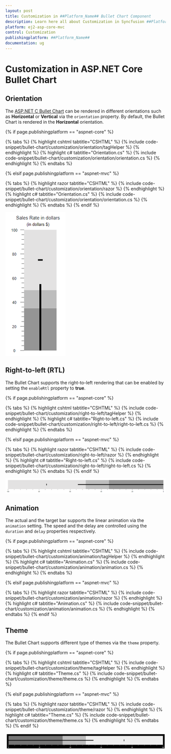 ```yaml
---
layout: post
title: Customization in ##Platform_Name## Bullet Chart Component
description: Learn here all about Customization in Syncfusion ##Platform_Name## Bullet Chart component of Syncfusion Essential JS 2 and more.
platform: ej2-asp-core-mvc
control: Customization
publishingplatform: ##Platform_Name##
documentation: ug
---
```



# Customization in ASP.NET Core Bullet Chart

## Orientation

The [ASP.NET C Bullet Chart](https://www.syncfusion.com/aspnet-core-ui-controls/bullet-chart) can be rendered in different orientations such as **Horizontal** or **Vertical** via the `orientation` property. By default, the Bullet Chart is rendered in the **Horizontal** orientation.

{% if page.publishingplatform == "aspnet-core" %}

{% tabs %}
{% highlight cshtml tabtitle="CSHTML" %}
{% include code-snippet/bullet-chart/customization/orientation/tagHelper %}
{% endhighlight %}
{% highlight c# tabtitle="Orientation.cs" %}
{% include code-snippet/bullet-chart/customization/orientation/orientation.cs %}
{% endhighlight %}
{% endtabs %}

{% elsif page.publishingplatform == "aspnet-mvc" %}

{% tabs %}
{% highlight razor tabtitle="CSHTML" %}
{% include code-snippet/bullet-chart/customization/orientation/razor %}
{% endhighlight %}
{% highlight c# tabtitle="Orientation.cs" %}
{% include code-snippet/bullet-chart/customization/orientation/orientation.cs %}
{% endhighlight %}
{% endtabs %}
{% endif %}


![Bullet Chart with Orientation](images/blazor-bullet-chart-orientation.png)

## Right-to-left (RTL)

The Bullet Chart supports the right-to-left rendering that can be enabled by setting the `enableRtl` property to **true**.

{% if page.publishingplatform == "aspnet-core" %}

{% tabs %}
{% highlight cshtml tabtitle="CSHTML" %}
{% include code-snippet/bullet-chart/customization/right-to-left/tagHelper %}
{% endhighlight %}
{% highlight c# tabtitle="Right-to-left.cs" %}
{% include code-snippet/bullet-chart/customization/right-to-left/right-to-left.cs %}
{% endhighlight %}
{% endtabs %}

{% elsif page.publishingplatform == "aspnet-mvc" %}

{% tabs %}
{% highlight razor tabtitle="CSHTML" %}
{% include code-snippet/bullet-chart/customization/right-to-left/razor %}
{% endhighlight %}
{% highlight c# tabtitle="Right-to-left.cs" %}
{% include code-snippet/bullet-chart/customization/right-to-left/right-to-left.cs %}
{% endhighlight %}
{% endtabs %}
{% endif %}



![Right to Left Flow Direction in Bullet Chart](images/blazor-bullet-chart-right-to-left-direction.png)

## Animation

The actual and the target bar supports the linear animation via the `animation` setting. The speed and the delay are controlled using the `duration` and `delay` properties respectively.

{% if page.publishingplatform == "aspnet-core" %}

{% tabs %}
{% highlight cshtml tabtitle="CSHTML" %}
{% include code-snippet/bullet-chart/customization/animation/tagHelper %}
{% endhighlight %}
{% highlight c# tabtitle="Animation.cs" %}
{% include code-snippet/bullet-chart/customization/animation/animation.cs %}
{% endhighlight %}
{% endtabs %}

{% elsif page.publishingplatform == "aspnet-mvc" %}

{% tabs %}
{% highlight razor tabtitle="CSHTML" %}
{% include code-snippet/bullet-chart/customization/animation/razor %}
{% endhighlight %}
{% highlight c# tabtitle="Animation.cs" %}
{% include code-snippet/bullet-chart/customization/animation/animation.cs %}
{% endhighlight %}
{% endtabs %}
{% endif %}



## Theme

The Bullet Chart supports different type of themes via the `theme` property.

{% if page.publishingplatform == "aspnet-core" %}

{% tabs %}
{% highlight cshtml tabtitle="CSHTML" %}
{% include code-snippet/bullet-chart/customization/theme/tagHelper %}
{% endhighlight %}
{% highlight c# tabtitle="Theme.cs" %}
{% include code-snippet/bullet-chart/customization/theme/theme.cs %}
{% endhighlight %}
{% endtabs %}

{% elsif page.publishingplatform == "aspnet-mvc" %}

{% tabs %}
{% highlight razor tabtitle="CSHTML" %}
{% include code-snippet/bullet-chart/customization/theme/razor %}
{% endhighlight %}
{% highlight c# tabtitle="Theme.cs" %}
{% include code-snippet/bullet-chart/customization/theme/theme.cs %}
{% endhighlight %}
{% endtabs %}
{% endif %}


![Applying Theme to Bullet Chart](images/blazor-bullet-chart-theme.png)